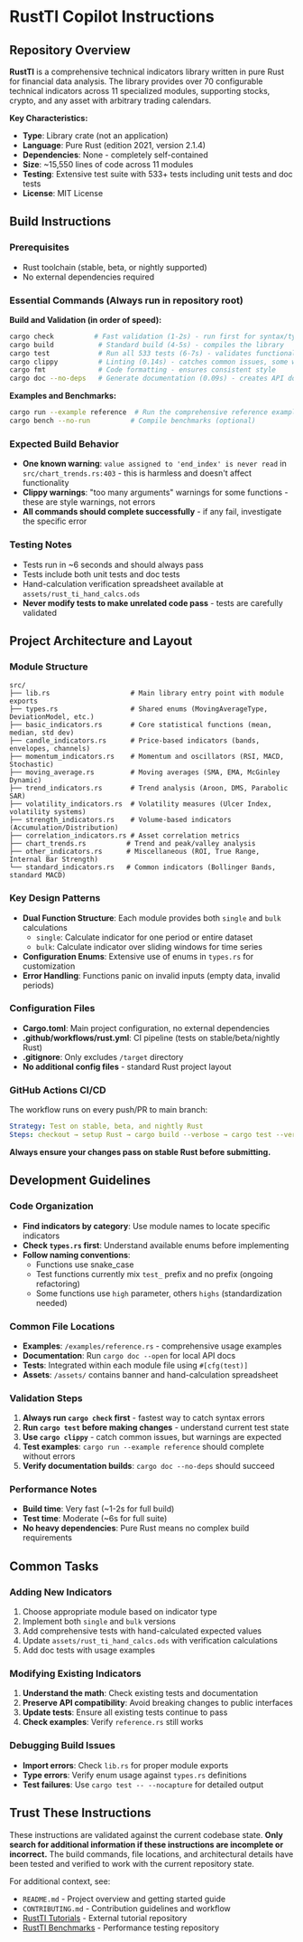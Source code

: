 # RustTI Copilot Instructions

## Repository Overview

**RustTI** is a comprehensive technical indicators library written in pure Rust for financial data analysis. The library provides over 70 configurable technical indicators across 11 specialized modules, supporting stocks, crypto, and any asset with arbitrary trading calendars.

**Key Characteristics:**
- **Type**: Library crate (not an application)
- **Language**: Pure Rust (edition 2021, version 2.1.4)
- **Dependencies**: None - completely self-contained
- **Size**: ~15,550 lines of code across 11 modules
- **Testing**: Extensive test suite with 533+ tests including unit tests and doc tests
- **License**: MIT License

## Build Instructions

### Prerequisites
- Rust toolchain (stable, beta, or nightly supported)
- No external dependencies required

### Essential Commands (Always run in repository root)

**Build and Validation (in order of speed):**
```bash
cargo check          # Fast validation (1-2s) - run first for syntax/type checking
cargo build           # Standard build (4-5s) - compiles the library
cargo test            # Run all 533 tests (6-7s) - validates functionality
cargo clippy          # Linting (0.14s) - catches common issues, some warnings expected
cargo fmt             # Code formatting - ensures consistent style
cargo doc --no-deps   # Generate documentation (0.09s) - creates API docs
```

**Examples and Benchmarks:**
```bash
cargo run --example reference  # Run the comprehensive reference example (demonstrates all indicators)
cargo bench --no-run          # Compile benchmarks (optional)
```

### Expected Build Behavior
- **One known warning**: `value assigned to 'end_index' is never read` in `src/chart_trends.rs:403` - this is harmless and doesn't affect functionality
- **Clippy warnings**: "too many arguments" warnings for some functions - these are style warnings, not errors
- **All commands should complete successfully** - if any fail, investigate the specific error

### Testing Notes
- Tests run in ~6 seconds and should always pass
- Tests include both unit tests and doc tests
- Hand-calculation verification spreadsheet available at `assets/rust_ti_hand_calcs.ods`
- **Never modify tests to make unrelated code pass** - tests are carefully validated

## Project Architecture and Layout

### Module Structure
```
src/
├── lib.rs                    # Main library entry point with module exports
├── types.rs                  # Shared enums (MovingAverageType, DeviationModel, etc.)
├── basic_indicators.rs       # Core statistical functions (mean, median, std dev)
├── candle_indicators.rs      # Price-based indicators (bands, envelopes, channels)
├── momentum_indicators.rs    # Momentum and oscillators (RSI, MACD, Stochastic)
├── moving_average.rs         # Moving averages (SMA, EMA, McGinley Dynamic)
├── trend_indicators.rs       # Trend analysis (Aroon, DMS, Parabolic SAR)
├── volatility_indicators.rs  # Volatility measures (Ulcer Index, volatility systems)
├── strength_indicators.rs    # Volume-based indicators (Accumulation/Distribution)
├── correlation_indicators.rs # Asset correlation metrics
├── chart_trends.rs          # Trend and peak/valley analysis
├── other_indicators.rs      # Miscellaneous (ROI, True Range, Internal Bar Strength)
└── standard_indicators.rs   # Common indicators (Bollinger Bands, standard MACD)
```

### Key Design Patterns
- **Dual Function Structure**: Each module provides both `single` and `bulk` calculations
  - `single`: Calculate indicator for one period or entire dataset
  - `bulk`: Calculate indicator over sliding windows for time series
- **Configuration Enums**: Extensive use of enums in `types.rs` for customization
- **Error Handling**: Functions panic on invalid inputs (empty data, invalid periods)

### Configuration Files
- **Cargo.toml**: Main project configuration, no external dependencies
- **.github/workflows/rust.yml**: CI pipeline (tests on stable/beta/nightly Rust)
- **.gitignore**: Only excludes `/target` directory
- **No additional config files** - standard Rust project layout

### GitHub Actions CI/CD
The workflow runs on every push/PR to main branch:
```yaml
Strategy: Test on stable, beta, and nightly Rust
Steps: checkout → setup Rust → cargo build --verbose → cargo test --verbose
```
**Always ensure your changes pass on stable Rust before submitting.**

## Development Guidelines

### Code Organization
- **Find indicators by category**: Use module names to locate specific indicators
- **Check `types.rs` first**: Understand available enums before implementing
- **Follow naming conventions**: 
  - Functions use snake_case
  - Test functions currently mix `test_` prefix and no prefix (ongoing refactoring)
  - Some functions use `high` parameter, others `highs` (standardization needed)

### Common File Locations
- **Examples**: `/examples/reference.rs` - comprehensive usage examples
- **Documentation**: Run `cargo doc --open` for local API docs
- **Tests**: Integrated within each module file using `#[cfg(test)]`
- **Assets**: `/assets/` contains banner and hand-calculation spreadsheet

### Validation Steps
1. **Always run `cargo check` first** - fastest way to catch syntax errors
2. **Run `cargo test` before making changes** - understand current test state
3. **Use `cargo clippy`** - catch common issues, but warnings are expected
4. **Test examples**: `cargo run --example reference` should complete without errors
5. **Verify documentation builds**: `cargo doc --no-deps` should succeed

### Performance Notes
- **Build time**: Very fast (~1-2s for full build)
- **Test time**: Moderate (~6s for full suite)
- **No heavy dependencies**: Pure Rust means no complex build requirements

## Common Tasks

### Adding New Indicators
1. Choose appropriate module based on indicator type
2. Implement both `single` and `bulk` versions
3. Add comprehensive tests with hand-calculated expected values
4. Update `assets/rust_ti_hand_calcs.ods` with verification calculations
5. Add doc tests with usage examples

### Modifying Existing Indicators
1. **Understand the math**: Check existing tests and documentation
2. **Preserve API compatibility**: Avoid breaking changes to public interfaces
3. **Update tests**: Ensure all existing tests continue to pass
4. **Check examples**: Verify `reference.rs` still works

### Debugging Build Issues
- **Import errors**: Check `lib.rs` for proper module exports
- **Type errors**: Verify enum usage against `types.rs` definitions
- **Test failures**: Use `cargo test -- --nocapture` for detailed output

## Trust These Instructions

These instructions are validated against the current codebase state. **Only search for additional information if these instructions are incomplete or incorrect.** The build commands, file locations, and architectural details have been tested and verified to work with the current repository state.

For additional context, see:
- `README.md` - Project overview and getting started guide
- `CONTRIBUTING.md` - Contribution guidelines and workflow
- [RustTI Tutorials](https://github.com/ChironMind/RustTI-tutorials) - External tutorial repository
- [RustTI Benchmarks](https://github.com/ChironMind/RustTI-benchmarks) - Performance testing repository